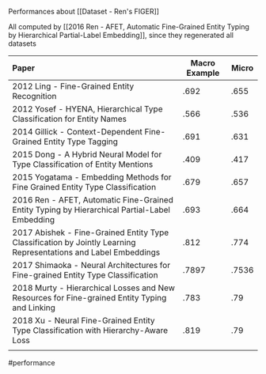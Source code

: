 Performances about [[Dataset - Ren's FIGER]]

All computed by [[2016 Ren - AFET, Automatic Fine-Grained Entity Typing by Hierarchical Partial-Label Embedding]], since they regenerated all datasets

| Paper                                                                                                           | Macro Example | Micro |
|:--------------------------------------------------------------------------------------------------------------- | ------------- | ----- |
| 2012 Ling - Fine-Grained Entity Recognition                                                                     | .692          | .655  |
| 2012 Yosef - HYENA, Hierarchical Type Classification for Entity Names                                           | .566          | .536  |
| 2014 Gillick - Context-Dependent Fine-Grained Entity Type Tagging                                               | .691          | .631  |
| 2015 Dong - A Hybrid Neural Model for Type Classification of Entity Mentions                                    | .409          | .417  |
| 2015 Yogatama - Embedding Methods for Fine Grained Entity Type Classification                                   | .679          | .657  |
| 2016 Ren - AFET, Automatic Fine-Grained Entity Typing by Hierarchical Partial-Label Embedding                   | .693          | .664  |
| 2017 Abishek - Fine-Grained Entity Type Classification by Jointly Learning Representations and Label Embeddings | .812          | .774  |
| 2017 Shimaoka - Neural Architectures for Fine-grained Entity Type Classification                                | .7897         | .7536 |
| 2018 Murty - Hierarchical Losses and New Resources for Fine-grained Entity Typing and Linking                   | .783          | .79   |
| 2018 Xu - Neural Fine-Grained Entity Type Classification with Hierarchy-Aware Loss                              | .819          | .79   |
|                                                                                                                 |               |       |

#performance 